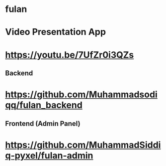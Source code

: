 # fulan

# Video Presentation App </br>

# https://youtu.be/7UfZr0i3QZs </br>

## Backend </br>
# https://github.com/Muhammadsodiqq/fulan_backend </br>

## Frontend (Admin Panel) </br>

# https://github.com/MuhammadSiddiq-pyxel/fulan-admin </br>
